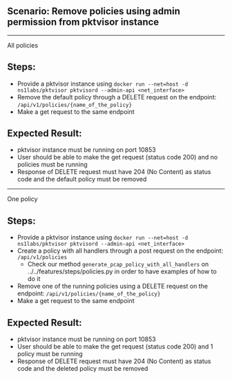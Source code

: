 ## Scenario: Remove policies using admin permission from pktvisor instance 


--------------
All policies

## Steps:
- Provide a pktvisor instance using `docker run --net=host -d ns1labs/pktvisor pktvisord --admin-api <net_interface>`
- Remove the default policy through a DELETE request on the endpoint: `/api/v1/policies/{name_of_the_policy}`
- Make a get request to the same endpoint

## Expected Result:
- pktvisor instance must be running on port 10853
- User should be able to make the get request  (status code 200) and no policies must be running
- Response of DELETE request must have 204 (No Content) as status code and the default policy must be removed


--------------
One policy


## Steps:
- Provide a pktvisor instance using `docker run --net=host -d ns1labs/pktvisor pktvisord --admin-api <net_interface>`
- Create a policy with all handlers through a post request on the endpoint: `/api/v1/policies`
  - Check our method `generate_pcap_policy_with_all_handlers` on ../../features/steps/policies.py in order to have examples of how to do it
- Remove one of the running policies using a DELETE request on the endpoint: `/api/v1/policies/{name_of_the_policy}`
- Make a get request to the same endpoint


## Expected Result:
- pktvisor instance must be running on port 10853
- User should be able to make the get request  (status code 200) and 1 policy must be running
- Response of DELETE request must have 204 (No Content) as status code and the deleted policy must be removed

